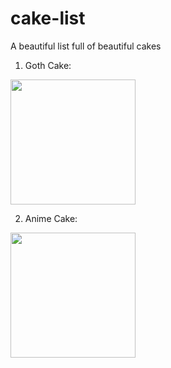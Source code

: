 # cake-list
A beautiful list full of beautiful cakes

1. Goth Cake:
<img src="https://i.pinimg.com/736x/f9/f4/ed/f9f4edf358b8b0c4e8905fa3770a36ff--gothic-birthday-cakes-gothic-cake.jpg" height="200"/>

2. Anime Cake:
<img src="https://i.pinimg.com/736x/2f/d0/d5/2fd0d52f9384c69b7411cd89201bed76--anime-cake-anime-crafts.jpg" height="200" />

